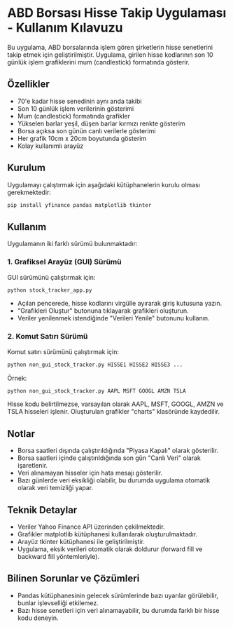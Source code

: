 # ABD Borsası Hisse Takip Uygulaması - Kullanım Kılavuzu

Bu uygulama, ABD borsalarında işlem gören şirketlerin hisse senetlerini takip etmek için geliştirilmiştir. Uygulama, girilen hisse kodlarının son 10 günlük işlem grafiklerini mum (candlestick) formatında gösterir.

## Özellikler

- 70'e kadar hisse senedinin aynı anda takibi
- Son 10 günlük işlem verilerinin gösterimi
- Mum (candlestick) formatında grafikler
- Yükselen barlar yeşil, düşen barlar kırmızı renkte gösterim
- Borsa açıksa son günün canlı verilerle gösterimi
- Her grafik 10cm x 20cm boyutunda gösterim
- Kolay kullanımlı arayüz

## Kurulum

Uygulamayı çalıştırmak için aşağıdaki kütüphanelerin kurulu olması gerekmektedir:

```bash
pip install yfinance pandas matplotlib tkinter
```

## Kullanım

Uygulamanın iki farklı sürümü bulunmaktadır:

### 1. Grafiksel Arayüz (GUI) Sürümü

GUI sürümünü çalıştırmak için:

```bash
python stock_tracker_app.py
```

- Açılan pencerede, hisse kodlarını virgülle ayırarak giriş kutusuna yazın.
- "Grafikleri Oluştur" butonuna tıklayarak grafikleri oluşturun.
- Veriler yenilenmek istendiğinde "Verileri Yenile" butonunu kullanın.

### 2. Komut Satırı Sürümü

Komut satırı sürümünü çalıştırmak için:

```bash
python non_gui_stock_tracker.py HISSE1 HISSE2 HISSE3 ...
```

Örnek:
```bash
python non_gui_stock_tracker.py AAPL MSFT GOOGL AMZN TSLA
```

Hisse kodu belirtilmezse, varsayılan olarak AAPL, MSFT, GOOGL, AMZN ve TSLA hisseleri işlenir.
Oluşturulan grafikler "charts" klasöründe kaydedilir.

## Notlar

- Borsa saatleri dışında çalıştırıldığında "Piyasa Kapalı" olarak gösterilir.
- Borsa saatleri içinde çalıştırıldığında son gün "Canlı Veri" olarak işaretlenir.
- Veri alınamayan hisseler için hata mesajı gösterilir.
- Bazı günlerde veri eksikliği olabilir, bu durumda uygulama otomatik olarak veri temizliği yapar.

## Teknik Detaylar

- Veriler Yahoo Finance API üzerinden çekilmektedir.
- Grafikler matplotlib kütüphanesi kullanılarak oluşturulmaktadır.
- Arayüz tkinter kütüphanesi ile geliştirilmiştir.
- Uygulama, eksik verileri otomatik olarak doldurur (forward fill ve backward fill yöntemleriyle).

## Bilinen Sorunlar ve Çözümleri

- Pandas kütüphanesinin gelecek sürümlerinde bazı uyarılar görülebilir, bunlar işlevselliği etkilemez.
- Bazı hisse senetleri için veri alınamayabilir, bu durumda farklı bir hisse kodu deneyin.
